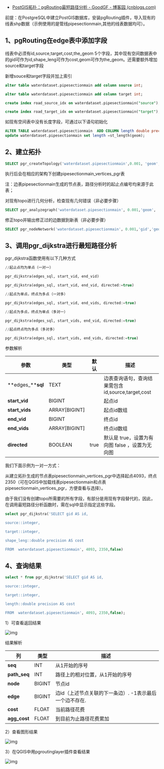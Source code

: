 - [PostGIS拓扑：pgRouting最短路径分析 - GoodGF - 博客园 (cnblogs.com)](https://www.cnblogs.com/gaofan/p/11531429.html)

前提：在PostgreSQL中建立PostGIS数据库，安装pgRouting插件，导入现有的线表shp数据（示例使用的是管线pipesectionmain,其他的线表数据均可）。

## 1、pgRouting在edge表中添加字段

线表中必须有id,source,target,cost,the_geom 5个字段，其中现有空间数据表中的gid可作为id,shape_leng可作为cost,geom可作为the_geom。还需要额外增加source和target字段

新增souce和target字段并加上索引

```sql
alter table waterdataset.pipesectionmain add column source int;

alter table waterdataset.pipesectionmain add column target int;

create index road_source_idx on waterdataset.pipesectionmain("source");

create index road_target_idx on waterdataset.pipesectionmain("target");
```

如现有空间表中没有长度字段，可通过以下语句初始化

```sql
ALTER TABLE waterdataset.pipesectionmain  ADD COLUMN length double precision; 
update waterdataset.pipesectionmain set length =st_length(geom);
```

## 2、建立拓扑

```sql
SELECT pgr_createTopology('waterdataset.pipesectionmain',0.001, 'geom', 'gid'); 
```

执行后会在相应的架构下创建pipesectionmain_vertices_pgr表

注：边表pipesectionmain生成的节点表，路径分析时的起止点编号均来源于此表；

对现有topo进行几何分析，检查现有几何错误（非必要步骤）

```sql
SELECT pgr_analyzegraph('waterdataset.pipesectionmain', 0.001,'geom', 'gid');
```

修正topo并输出修正过的边数据到新表（非必要步骤）

```sql
SELECT pgr_nodeNetwork('waterdataset.pipesectionmain', 0.001,'gid','geom');
```

## 3、调用pgr_dijkstra进行最短路径分析

pgr_dijkstra函数使用有以下几种方式

```sql
//起止点均为单点（一对一）

pgr_dijkstra(edges_sql, start_vid, end_vid)

pgr_dijkstra(edges_sql, start_vid, end_vid, directed:=true)

//起点为单点，终点为多点（一对多）

pgr_dijkstra(edges_sql, start_vid, end_vids, directed:=true)

//起点为多点，终点为单点（多对一）

pgr_dijkstra(edges_sql, start_vids, end_vid, directed:=true)

//起点终点均为多点（多对多）

pgr_dijkstra(edges_sql, start_vids, end_vids, directed:=true)
```

参数解析

| **参数**          | **类型**      | **默认** | **描述**                                          |
| ----------------- | ------------- | -------- | ------------------------------------------------- |
| **edges_****sql** | TEXT          |          | 边表查询语句，查询结果需包含id,source,target,cost |
| **start_vid**     | BIGINT        |          | 起点id                                            |
| **start_vids**    | ARRAY[BIGINT] |          | 起点id数组                                        |
| **end_vid**       | BIGINT        |          | 终点id                                            |
| **end_vids**      | ARRAY[BIGINT] |          | 终点id数组                                        |
| **directed**      | BOOLEAN       | true     | 默认是 true，设置为有向图 false ，设置为无向图    |

我们下面示例为一对一方式：

 从建立拓扑生成的节点表pipesectionmain_vertices_pgr中选择起点4093，终点2350（可在QGIS中加载线表pipesectionmain和点表pipesectionmain_vertices_pgr，方便查看与选择）。

由于我们没有创建topo所需要的所有字段，有部分是用现有字段替代的，因此，在调用最短路径分析函数时，需在sql中显示指定这些字段。

```sql
select pgr_dijkstra('SELECT gid AS id,                     

source::integer,                        

target::integer,                       

shape_leng::double precision AS cost 

FROM  waterdataset.pipesectionmain', 4093, 2350,false)
```

##  4、查询结果

```sql
select * from pgr_dijkstra('SELECT gid AS id,                     

source::integer,                        

target::integer,                       

length::double precision AS cost 

FROM  waterdataset.pipesectionmain', 4093, 2350,false);
```

1）可查看返回结果

![img](https://img2018.cnblogs.com/blog/76794/201909/76794-20190917085905436-26849618.png)

结果解析

| **列**       | **类型** | **描述**                                                |
| ------------ | -------- | ------------------------------------------------------- |
| **seq**      | INT      | 从1开始的序号                                           |
| **path_seq** | INT      | 路径上的相对位置，从1开始的序号                         |
| **node**     | BIGINT   | 节点id                                                  |
| **edge**     | BIGINT   | 边id（上述节点关联的下一条边）. -1表示最后一个边不存在. |
| **cost**     | FLOAT    | 当前路径花费                                            |
| **agg_cost** | FLOAT    | 到目前为止路径花费累加                                  |

2）查看图形结果

![img](https://img2018.cnblogs.com/blog/76794/201909/76794-20190917083235228-1921723810.png)

3）在QGIS中用pgroutinglayer插件查看结果

![img](https://img2018.cnblogs.com/blog/76794/201909/76794-20190917083227563-1581884788.png)

